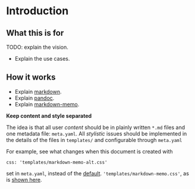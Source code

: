 Introduction
===============================================================================


What this is for
-------------------------------------------------------------------------------

TODO: explain the vision.

-   Explain the use cases.


How it works
-------------------------------------------------------------------------------

-   Explain [markdown](https://daringfireball.net/projects/markdown/).
-   Explain [pandoc](http://pandoc.org/).
-   Explain [markdown-memo](https://github.com/rreece/markdown-memo).


**Keep content and style separated**

The idea is that all user *content* should be in plainly written `*.md` files
and one metadata file: `meta.yaml`.
All *stylistic* issues should be implemented in the details of the files
in `templates/` and configurable through `meta.yaml`

For example, see what changes when this document is created with

    css: 'templates/markdown-memo-alt.css'

set in `meta.yaml`, instead of the [default](http://rreece.github.io/sw/markdown-memo/01-introduction.html).
`'templates/markdown-memo.css'`,
as is [shown here](http://rreece.github.io/sw/markdown-memo-alt/01-introduction.html).

